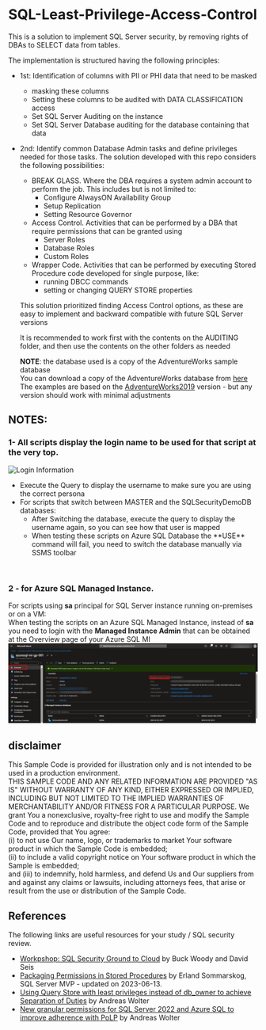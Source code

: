 # SQL-Least-Privilege-Access-Control

This is a solution to implement SQL Server security, by removing rights of DBAs to SELECT data from tables.<be>

The implementation is structured having the following principles:

- 1st: Identification of columns with PII or PHI data that need to be masked

  - masking these columns
  - Setting these columns to be audited with DATA CLASSIFICATION access
  - Set SQL Server Auditing on the instance
  - Set SQL Server Database auditing for the database containing that data

- 2nd: Identify common Database Admin tasks and define privileges needed for those tasks. The solution developed with this repo considers the following possibilities:
  - BREAK GLASS. Where the DBA requires a system admin account to perform the job. This includes but is not limited to:
    - Configure AlwaysON Availability Group
    - Setup Replication
    - Setting Resource Governor
  - Access Control. Activities that can be performed by a DBA that require permissions that can be granted using
    - Server Roles
    - Database Roles
    - Custom Roles
  - Wrapper Code. Activities that can be performed by executing Stored Procedure code developed for single purpose, like:
    - running DBCC commands
    - setting or changing QUERY STORE properties
  

  This solution prioritized finding Access Control options, as these are easy to implement and backward compatible with future SQL Server versions

  It is recommended to work first with the contents on the AUDITING folder, and then use the contents on the other folders as needed

  **NOTE**: the database used is a copy of the AdventureWorks sample database<br>
  You can download a copy of the AdventureWorks database from [here](https://github.com/Microsoft/sql-server-samples/releases/download/adventureworks/AdventureWorks2019.bak)<br>
  The examples are based on the [AdventureWorks2019](https://github.com/Microsoft/sql-server-samples/releases/download/adventureworks/AdventureWorks2019.bak) version - but any version should work with minimal adjustments<br>

## NOTES: 

### 1-  All scripts display the **login name** to be used for that script at the very top.<br>
![Login Information](Username-Password-to-use.png)
<ul>
<li>Execute the Query to display the username to make sure you are using the correct persona</li>
<li>For scripts that switch between MASTER and the SQLSecurityDemoDB databases:<ul>
  <li>After Switching the database, execute the query to display the username again, so you can see how that user is mapped</li>
  <li>When testing these scripts on Azure SQL Database the **USE** command will fail, you need to switch the database manually via SSMS toolbar</li>
  </ul>
</ul>
<br>

### 2 - for Azure SQL Managed Instance.<br>
For scripts using **sa** principal for SQL Server instance running on-premises or on a VM:<br>
When testing the scripts on an Azure SQL Managed Instance, instead of **sa** you need to login with the **Managed Instance Admin** that can be obtained at the Overview page of your Azure SQL MI
![Azure-SQL-MI-LOGIN](images/Azure-SQL-MI-Credential-for-LOGIN.png)


## disclaimer

  This Sample Code is provided for illustration only and is not intended to be used in a production environment.<br>
  THIS SAMPLE CODE AND ANY RELATED INFORMATION ARE PROVIDED "AS IS" WITHOUT WARRANTY OF ANY KIND, EITHER EXPRESSED OR IMPLIED, INCLUDING BUT
  NOT LIMITED TO THE IMPLIED WARRANTIES OF MERCHANTABILITY AND/OR FITNESS FOR A PARTICULAR 
  PURPOSE.  We grant You a nonexclusive, royalty-free right to use and modify the Sample Code
  and to reproduce and distribute the object code form of the Sample Code, provided that You
  agree:<br> 
    (i) to not use Our name, logo, or trademarks to market Your software product in which the Sample Code is embedded;<br>
    (ii) to include a valid copyright notice on Your software product in which the Sample is embedded;<br>
    and (iii) to indemnify, hold harmless, and defend Us and Our suppliers from and against any claims or lawsuits, including attorneys fees, that arise or result from the use or distribution of the Sample Code.<br> 

## References

The following links are useful resources for your study / SQL security review.
- [Workpshop: SQL Security Ground to Cloud](https://github.com/David-Seis/SecureYourAzureData) by Buck Woody and David Seis<br>
- [Packaging Permissions in Stored Procedures](https://www.sommarskog.se/grantperm.html) by Erland Sommarskog, SQL Server MVP - updated on 2023-06-13.<br>
- [Using Query Store with least privileges instead of db_owner to achieve Separation of Duties](https://techcommunity.microsoft.com/t5/azure-sql-blog/using-query-store-with-least-privileges-instead-of-db-owner-to/ba-p/775177) by Andreas Wolter<br>
- [New granular permissions for SQL Server 2022 and Azure SQL to improve adherence with PoLP](https://techcommunity.microsoft.com/t5/sql-server-blog/new-granular-permissions-for-sql-server-2022-and-azure-sql-to/ba-p/3607507) by Andreas Wolter<br>
  
  
